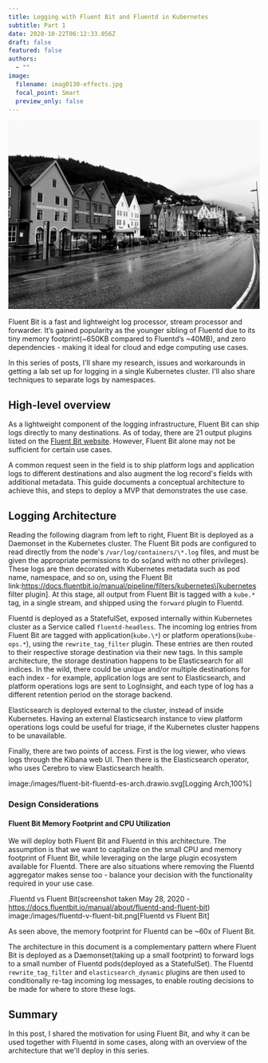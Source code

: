 ```yaml
---
title: Logging with Fluent Bit and Fluentd in Kubernetes
subtitle: Part 1
date: 2020-10-22T06:12:33.056Z
draft: false
featured: false
authors:
  - ""
image:
  filename: imag0130-effects.jpg
  focal_point: Smart
  preview_only: false
---
```

![](imag0130-effects.jpg)

Fluent Bit is a fast and lightweight log processor, stream processor and forwarder. It’s gained popularity as the younger sibling of Fluentd due to its tiny memory footprint(\~650KB compared to Fluentd’s \~40MB), and zero dependencies - making it ideal for cloud and edge computing use cases.

In this series of posts, I'll share my research, issues and workarounds in getting a lab set up for logging in a single Kubernetes cluster. I'll also share techniques to separate logs by namespaces.

## High-level overview

As a lightweight component of the logging infrastructure, Fluent Bit can ship logs directly to many destinations. As of today, there are 21 output plugins listed on the [Fluent Bit website](https://docs.fluentbit.io/manual/pipeline/outputs). However, Fluent Bit alone may not be sufficient for certain use cases.

A common request seen in the field is to ship platform logs and application logs to different destinations and also augment the log record's fields with additional metadata. This guide documents a conceptual architecture to achieve this, and steps to deploy a MVP that demonstrates the use case.

## Logging Architecture

Reading the following diagram from left to right, Fluent Bit is deployed as a Daemonset in the Kubernetes cluster. The Fluent Bit pods are configured to read directly from the node's `/var/log/containers/\*.log` files, and must be given the appropriate permissions to do so(and with no other privileges). These logs are then decorated with Kubernetes metadata such as pod name, namespace, and so on, using the Fluent Bit link:https://docs.fluentbit.io/manual/pipeline/filters/kubernetes\[kubernetes filter plugin]. At this stage, all output from Fluent Bit is tagged with a `kube.*` tag, in a single stream, and shipped using the `forward` plugin to Fluentd.

Fluentd is deployed as a StatefulSet, exposed internally within Kubernetes cluster as a Service called `fluentd-headless`. The incoming log entries from Fluent Bit are tagged with application(`kube.\*`) or platform operations(`kube-ops.*`), using the `rewrite_tag_filter` plugin. These entries are then routed to their respective storage destination via their new tags. In this sample architecture, the storage destination happens to be Elasticsearch for all indices. In the wild, there could be unique and/or multiple destinations for each index - for example, application logs are sent to Elasticsearch, and platform operations logs are sent to LogInsight, and each type of log has a different retention period on the storage backend.

Elasticsearch is deployed external to the cluster, instead of inside Kubernetes. Having an external Elasticsearch instance to view platform operations logs could be useful for triage, if the Kubernetes cluster happens to be unavailable.

Finally, there are two points of access. First is the log viewer, who views logs through the Kibana web UI. Then there is the Elasticsearch operator, who uses Cerebro to view Elasticsearch health.

image:/images/fluent-bit-fluentd-es-arch.drawio.svg\[Logging Arch,100%]

### Design Considerations

#### Fluent Bit Memory Footprint and CPU Utilization

We will deploy both Fluent Bit and Fluentd in this architecture. The assumption is that we want to capitalize on the small CPU and memory footprint of Fluent Bit, while leveraging on the large plugin ecosystem available for Fluentd. There are also situations where removing the Fluentd aggregator makes sense too - balance your decision with the functionality required in your use case.

.Fluentd vs Fluent Bit(screenshot taken May 28, 2020 - https://docs.fluentbit.io/manual/about/fluentd-and-fluent-bit)
image:/images/fluentd-v-fluent-bit.png\[Fluentd vs Fluent Bit]

As seen above, the memory footprint for Fluentd can be ~60x of Fluent Bit.

The architecture in this document is a complementary pattern where Fluent Bit is deployed as a Daemonset(taking up a small footprint) to forward logs to a small number of Fluentd pods(deployed as a StatefulSet). The Fluentd `rewrite_tag_filter` and `elasticsearch_dynamic` plugins are then used to conditionally re-tag incoming log messages, to enable routing decisions to be made for where to store these logs.

## Summary

In this post, I shared the motivation for using Fluent Bit, and why it can be used together with Fluentd in some cases, along with an overview of the architecture that we'll deploy in this series.
